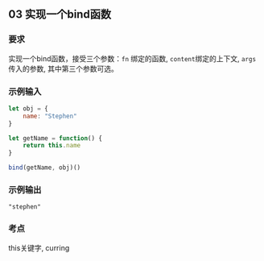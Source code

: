 ## 03 实现一个bind函数

### 要求
实现一个bind函数，接受三个参数：`fn` 绑定的函数, `content`绑定的上下文, `args`传入的参数, 其中第三个参数可选。

### 示例输入

```javascript
let obj = {
	name: "Stephen"
}

let getName = function() {
	return this.name
}

bind(getName, obj)()
```

### 示例输出

```
"stephen"
```

### 考点
this关键字, curring